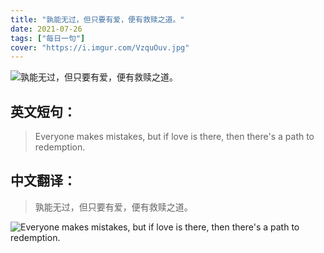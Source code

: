 ```yaml
---
title: "孰能无过，但只要有爱，便有救赎之道。"
date: 2021-07-26
tags: ["每日一句"]
cover: "https://i.imgur.com/VzquOuv.jpg"
---
```


![孰能无过，但只要有爱，便有救赎之道。](https://i.imgur.com/MJzeUDJ.jpg)

## 英文短句：
> Everyone makes mistakes, but if love is there, then there's a path to redemption.

<!--more-->

## 中文翻译：
> 孰能无过，但只要有爱，便有救赎之道。

![Everyone makes mistakes, but if love is there, then there's a path to redemption.](https://i.imgur.com/RhYwX1S.jpg)

